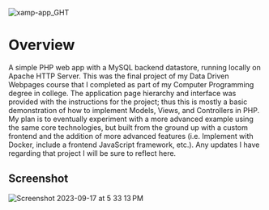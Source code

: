 ![xamp-app_GHT](https://github.com/Lmedmo/XAMP-App/assets/102483463/408ab9bf-e377-4e6c-8e91-f6fc85c91ad3)

# Overview
A simple PHP web app with a MySQL backend datastore, running locally on Apache HTTP Server. This was the final project of my Data Driven Webpages course that I completed as part of my Computer Programming degree in college. The application page hierarchy and interface was provided with the instructions for the project; thus this is mostly a basic demonstration of how to implement Models, Views, and Controllers in PHP. My plan is to eventually experiment with a more advanced example using the same core technologies, but built from the ground up with a custom frontend and the addition of more advanced features (i.e. Implement with Docker, include a frontend JavaScript framework, etc.). Any updates I have regarding that project I will be sure to reflect here.
## Screenshot
![Screenshot 2023-09-17 at 5 33 13 PM](https://github.com/Lmedmo/XAMP-App/assets/102483463/73430d32-f70f-4936-803e-01b94e03725d)
